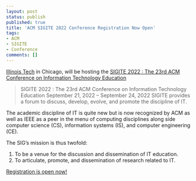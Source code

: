 ```yaml
---
layout: post
status: publish
published: true
title: 'ACM SIGITE 2022 Conference Registration Now Open'
tags: 
- ACM
- SIGITE
- Conference
comments: []
---
```


[Illinois Tech](https://www.iit.edu/ "Illinois Tech website") in Chicago, will be hosting the [SIGITE 2022 : The 23rd ACM Conference on Information Technology Education](https://www.sigite.org/?p=1269 "ACM SIGITE website")

> SIGITE 2022 : The 23rd ACM Conference on Information Technology Education
September 21, 2022 – September 24, 2022
SIGITE provides a forum to discuss, develop, evolve, and promote the discipline of IT.

The academic discipline of IT is quite new but is now recognized by ACM as well as IEEE as a peer in the menu of computing disciplines along side computer science (CS), information systems (IS), and computer engineering (CE).

The SIG’s mission is thus twofold:

1. To be a venue for the discussion and dissemination of IT education.
1. To articulate, promote, and dissemination of research related to IT.

[Registration is open now!](https://web.cvent.com/event/b9c21171-379c-479d-8272-e10422dc36aa/summary "SIGITE registration webpage")
